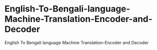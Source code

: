 # English-To-Bengali-language-Machine-Translation-Encoder-and-Decoder
English To Bengali language Machine Translation-Encoder and Decoder








